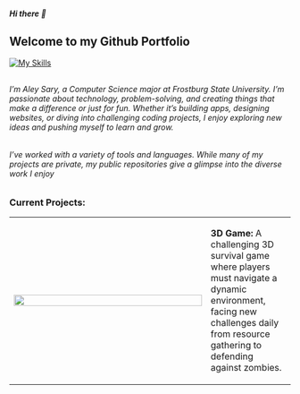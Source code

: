##### Hi there 👋 
## Welcome to my Github Portfolio  
 [![My Skills](https://skillicons.dev/icons?i=html,css,java,py,cs,linux)](https://skillicons.dev)
##
###### I’m Aley Sary, a Computer Science major at Frostburg State University. I’m passionate about technology, problem-solving, and creating things that make a difference or just for fun. Whether it’s building apps, designing websites, or diving into challenging coding projects, I enjoy exploring new ideas and pushing myself to learn and grow.
###### I’ve worked with a variety of tools and languages. While many of my projects are private, my public repositories give a glimpse into the diverse work I enjoy

### Current Projects:

<table>
<tr>
<td style="width: 70%;">

<img src="https://media1.giphy.com/media/v1.Y2lkPTc5MGI3NjExbGRibTVtZDZ1MDFndGVmY3d1ZWVqMXB6N3lobTZ1YXZlaTI1Y3l5OSZlcD12MV9pbnRlcm5hbF9naWZfYnlfaWQmY3Q9Zw/ShGd39E9SP61uOBrPO/giphy.gif" style="width: 100%; height: auto;">

</td>
<td style="width: 30%; vertical-align: top;">

**3D Game:** A challenging 3D survival game where players must navigate a dynamic environment, facing new challenges daily from resource gathering to defending against zombies.

</td>
</tr>
</table>
